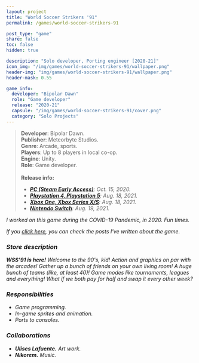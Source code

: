 ```yaml
---
layout: project
title: "World Soccer Strikers '91"
permalink: /games/world-soccer-strikers-91

post_type: "game"
share: false
toc: false
hidden: true

description: "Solo developer, Porting engineer [2020-21]"
icon_img: "/img/games/world-soccer-strikers-91/wallpaper.png"
header-img: "img/games/world-soccer-strikers-91/wallpaper.png"
header-mask: 0.55

game_info:
  developer: "Bipolar Dawn"
  role: "Game developer"
  release: "2020-21"
  capsule: "/img/games/world-soccer-strikers-91/cover.png"
  category: "Solo Projects"
---
```


>**Developer**: Bipolar Dawn.<br>
>**Publisher**: Meteorbyte Studios.<br>
>**Genre**: Arcade, sports.<br>
>**Players**: Up to 8 players in local co-op.<br>
>**Engine**: Unity.<br>
>**Role**: Game developer.<br>
><br>
>**Release info:**
>- [<i class='fab fa-steam'/> **PC (Steam Early Access)**](https://store.steampowered.com/app/877870/World_Soccer_Strikers_91/): Oct. 15, 2020.
>- [<i class='fab fa-playstation'/> **Playstation 4, Playstation 5**](https://store.playstation.com/es-es/product/EP5321-CUSA27337_00-7337357308171115): Aug. 18, 2021.
>- [<i class='fab fa-xbox'/> **Xbox One, Xbox Series X/S**](https://www.microsoft.com/en-us/p/world-soccer-strikers-91/9MX0CC26JG5K?activetab=pivot:overviewtab): Aug. 18, 2021.
>- [<i class='fa fa-gamepad'/> **Nintendo Switch**](https://www.nintendo.com/games/detail/world-soccer-strikers-91-switch/): Aug. 19, 2021.

I worked on this game during the COVID-19 Pandemic, in 2020. Fun times.

If you [click here](/archive?tag=world-soccer-strikers), you can check the posts I've written about the game.


### Store description

**WSS'91 is here!** Welcome to the 90's, kid! Action and graphics on par with the arcades! Gather up a bunch of friends on your own living room! A huge bunch of teams (like, at least 40)! Game modes like tournaments, leagues and everything! What if we both pay for half and swap it every other week?

### Responsibilities
 
 - Game programming.
 - In-game sprites and animation.
 - Ports to consoles.

### Collaborations

 - **Ulises Lafuente.** Art work.
 - **Nikorem.** Music.